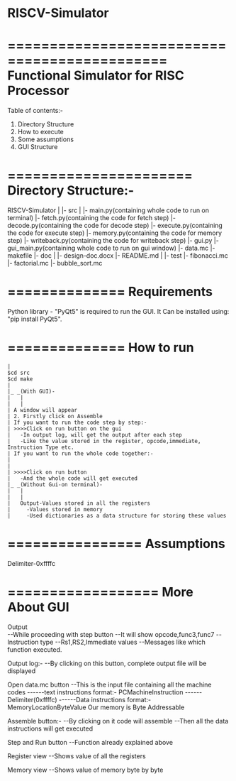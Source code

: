 # RISCV-Simulator

=============================================
Functional Simulator for RISC Processor
=============================================

Table of contents:-
1. Directory Structure 
2. How to execute
3. Some assumptions
4. GUI Structure

======================
Directory Structure:-
======================

RISCV-Simulator
  |
  |- src
      |
      |- main.py(containing whole code to run on terminal)
      |- fetch.py(containing the code for fetch step)
      |- decode.py(containing the code for decode step)
      |- execute.py(containing the code for execute step)
      |- memory.py(containing the code for memory step) 
      |- writeback.py(containing the code for writeback step)
      |- gui.py
      |- gui_main.py(containing whole code to run on gui window)
      |- data.mc
      |- makefile 
  |- doc
      |
      |- design-doc.docx
  |- README.md
      |
  |- test
      |- fibonacci.mc
      |- factorial.mc
      |- bubble_sort.mc

==============
Requirements
==============
Python library - "PyQt5" is required to run the GUI.
It Can be installed using:
"pip install PyQt5".

==============
How to run
==============
	|
	$cd src
	$cd make 
	|
	|_ _(With GUI)-
	|	|
	|	| 
	| A window will appear
	| 2. Firstly click on Assemble
 	| If you want to run the code step by step:-
	| >>>>Click on run button on the gui 
	|	-In output log, will get the output after each step
	|	-Like the value stored in the register, opcode,immediate, Instruction Type etc.
	| If you want to run the whole code together:-
	|
	|
	| >>>>Click on run button
	|	-And the whole code will get executed
	|_ _(Without Gui-on terminal)-
	|	|
	|	|
	|   Output-Values stored in all the registers
	| 	  -Values stored in memory
	| 	  -Used dictionaries as a data structure for storing these values
		
	
	 
================
Assumptions
================
Delimiter-0xffffc


==================
More About GUI
==================
Output  
--While proceeding with step button
--It will show opcode,func3,func7
--Instruction type
--Rs1,RS2,Immediate values
--Messages like which function executed.

Output log:-
--By clicking on this button, complete output file will be displayed

Open data.mc button
--This is the input file containing all the machine codes
------text instructions format:-
	PC<space>MachineInstruction
------Delimiter(0xffffc)
------Data instructions format:-
	MemoryLocation<space>ByteValue
	Our memory is Byte Addressable

Assemble button:-
--By clicking on it code will assemble
--Then all the data instructions will get executed

Step and Run button
--Function already explained above

Register view
--Shows value of all the registers

Memory view
--Shows value of memory byte by byte 
 


